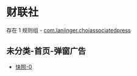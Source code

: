 # 财联社

存在 1 规则组 - [com.lanjinger.choiassociatedpress](/src/apps/com.lanjinger.choiassociatedpress.ts)

## 未分类-首页-弹窗广告

- [快照-0](https://i.gkd.li/i/13749206)
